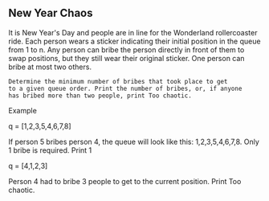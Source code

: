 ## New Year Chaos

It is New Year's Day and people are in line for the Wonderland
rollercoaster ride. Each person wears a sticker indicating their
initial position in the queue from 1 to n. Any person can bribe the
person directly in front of them to swap positions, but they still
wear their original sticker. One person can bribe at most two
others.

    Determine the minimum number of bribes that took place to get
    to a given queue order. Print the number of bribes, or, if anyone
    has bribed more than two people, print Too chaotic.

Example

q = [1,2,3,5,4,6,7,8]

If person 5 bribes person 4, the queue will look like this:
1,2,3,5,4,6,7,8. Only 1 bribe is required. Print 1

q = [4,1,2,3]

Person 4 had to bribe 3 people to get to the current position. Print
Too chaotic.